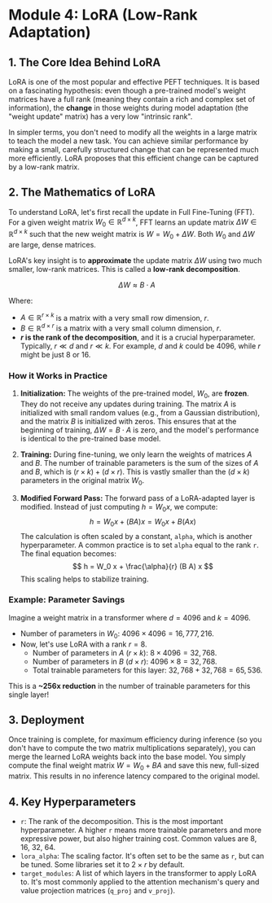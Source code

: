 # Module 4: LoRA (Low-Rank Adaptation)

## 1. The Core Idea Behind LoRA

LoRA is one of the most popular and effective PEFT techniques. It is based on a fascinating hypothesis: even though a pre-trained model's weight matrices have a full rank (meaning they contain a rich and complex set of information), the **change** in those weights during model adaptation (the "weight update" matrix) has a very low "intrinsic rank".

In simpler terms, you don't need to modify all the weights in a large matrix to teach the model a new task. You can achieve similar performance by making a small, carefully structured change that can be represented much more efficiently. LoRA proposes that this efficient change can be captured by a low-rank matrix.

## 2. The Mathematics of LoRA

To understand LoRA, let's first recall the update in Full Fine-Tuning (FFT). For a given weight matrix $W_0 \in \mathbb{R}^{d \times k}$, FFT learns an update matrix $\Delta W \in \mathbb{R}^{d \times k}$ such that the new weight matrix is $W = W_0 + \Delta W$. Both $W_0$ and $\Delta W$ are large, dense matrices.

LoRA's key insight is to **approximate** the update matrix $\Delta W$ using two much smaller, low-rank matrices. This is called a **low-rank decomposition**.

$$ \Delta W \approx B \cdot A $$

Where:
-   $A \in \mathbb{R}^{r \times k}$ is a matrix with a very small row dimension, $r$.
-   $B \in \mathbb{R}^{d \times r}$ is a matrix with a very small column dimension, $r$.
-   **$r$ is the rank of the decomposition**, and it is a crucial hyperparameter. Typically, $r \ll d$ and $r \ll k$. For example, $d$ and $k$ could be 4096, while $r$ might be just 8 or 16.

### How it Works in Practice

1.  **Initialization:** The weights of the pre-trained model, $W_0$, are **frozen**. They do not receive any updates during training. The matrix $A$ is initialized with small random values (e.g., from a Gaussian distribution), and the matrix $B$ is initialized with zeros. This ensures that at the beginning of training, $\Delta W = B \cdot A$ is zero, and the model's performance is identical to the pre-trained base model.

2.  **Training:** During fine-tuning, we only learn the weights of matrices $A$ and $B$. The number of trainable parameters is the sum of the sizes of $A$ and $B$, which is $(r \times k) + (d \times r)$. This is vastly smaller than the $(d \times k)$ parameters in the original matrix $W_0$.

3.  **Modified Forward Pass:** The forward pass of a LoRA-adapted layer is modified. Instead of just computing $h = W_0 x$, we compute:
    $$ h = W_0 x + (B A) x = W_0 x + B (A x) $$
    The calculation is often scaled by a constant, `alpha`, which is another hyperparameter. A common practice is to set `alpha` equal to the rank `r`. The final equation becomes:
    $$ h = W_0 x + \frac{\alpha}{r} (B A) x $$
    This scaling helps to stabilize training.

### Example: Parameter Savings

Imagine a weight matrix in a transformer where $d=4096$ and $k=4096$.
-   Number of parameters in $W_0$: $4096 \times 4096 = 16,777,216$.
-   Now, let's use LoRA with a rank $r=8$.
    -   Number of parameters in $A$ ($r \times k$): $8 \times 4096 = 32,768$.
    -   Number of parameters in $B$ ($d \times r$): $4096 \times 8 = 32,768$.
    -   Total trainable parameters for this layer: $32,768 + 32,768 = 65,536$.

This is a **~256x reduction** in the number of trainable parameters for this single layer!

## 3. Deployment

Once training is complete, for maximum efficiency during inference (so you don't have to compute the two matrix multiplications separately), you can merge the learned LoRA weights back into the base model.
You simply compute the final weight matrix $W = W_0 + B A$ and save this new, full-sized matrix. This results in no inference latency compared to the original model.

## 4. Key Hyperparameters

-   `r`: The rank of the decomposition. This is the most important hyperparameter. A higher `r` means more trainable parameters and more expressive power, but also higher training cost. Common values are 8, 16, 32, 64.
-   `lora_alpha`: The scaling factor. It's often set to be the same as `r`, but can be tuned. Some libraries set it to $2 \times r$ by default.
-   `target_modules`: A list of which layers in the transformer to apply LoRA to. It's most commonly applied to the attention mechanism's query and value projection matrices (`q_proj` and `v_proj`).
